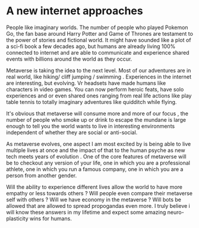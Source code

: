 # A new internet approaches

People like imaginary worlds. The number of people who played Pokemon Go, the fan base around Harry Potter and Game of Thrones are testament to the power of stories
and fictional world. It might have sounded like a plot of a sci-fi book a few decades ago, but humans are already living 100% connected to internet and are able to 
communicate and experience shared events with billions around the world as they occur.

Metaverse is taking the idea to the next level. Most of our adventures are in real world, like hiking/ cliff jumping / swimming . Experiences in the internet are 
interesting, but evolving. Vr headsets have made humans like characters in video games. You can now perform heroic feats, have solo experiences and or even shared 
ones ranging from real life actions like play table tennis to totally imaginary adventures like quidditch while flying. 

It's obvious that metaverse will consume more and more of our focus , the number of people who smoke up or drink to escape the mundane is large enough to tell you
the world wants to live in interesting environments independent of whether they are social or anti-social. 

As metaverse evolves, one aspect I am most excited by is being able to live multiple lives at once and the impact of that to the human psyche as new tech meets 
years of evolution . One of the core features of metaverse will be to checkout any version of your life, one in which you are a professional athlete, one in which 
you run a famous company, one in which you are a person from another gender. 

Will the ability to experience different lives allow the world to have more empathy or less towards others ? Will people even compare their metaverse self with others ?
Will we have economy in the metaverse ? Will bots be allowed that are allowed to spread propogandas even more. I truly believe i will know these answers in my 
lifetime and expect some amazing neuro-plasticity wins for humans.
